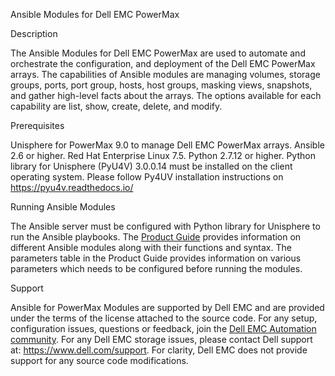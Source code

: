 Ansible Modules for Dell EMC PowerMax

Description

The Ansible Modules for Dell EMC PowerMax are used to automate and orchestrate the configuration, and deployment of the Dell EMC PowerMax arrays. The capabilities of Ansible modules are managing volumes, storage groups, ports, port group, hosts, host groups, masking views, snapshots, and gather high-level facts about the arrays. The options available for each capability are list, show, create, delete, and modify.

Prerequisites

Unisphere for PowerMax 9.0 to manage Dell EMC PowerMax arrays.
Ansible 2.6 or higher.
Red Hat Enterprise Linux 7.5.
Python 2.7.12 or higher.
Python library for Unisphere (PyU4V) 3.0.0.14 must be installed on the client operating system.
Please follow Py4UV installation instructions on https://pyu4v.readthedocs.io/

Running Ansible Modules

The Ansible server must be configured with Python library for Unisphere to run the Ansible playbooks. The [Product Guide](https://github.com/dell/ansible-powermax/blob/master/dellemc_ansible/docs/Ansible%20for%20Dell%20EMC%20PowerMax%20Product%20Guide.pdf) provides information on different Ansible modules along with their functions and syntax. The parameters table in the Product Guide provides information on various parameters which needs to be configured before running the modules.

Support

Ansible for PowerMax Modules are supported by Dell EMC and are provided under the terms of the license attached to the source code.
For any setup, configuration issues, questions or feedback, join the [Dell EMC Automation community](https://www.dell.com/community/Automation/bd-p/Automation).
For any Dell EMC storage issues, please contact Dell support at: https://www.dell.com/support.
For clarity, Dell EMC does not provide support for any source code modifications.
